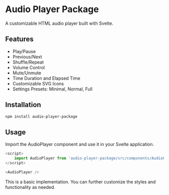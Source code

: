 # Audio Player Package

A customizable HTML audio player built with Svelte.

## Features

- Play/Pause
- Previous/Next
- Shuffle/Repeat
- Volume Control
- Mute/Unmute
- Time Duration and Elapsed Time
- Customizable SVG Icons
- Settings Presets: Minimal, Normal, Full

## Installation

```bash
npm install audio-player-package
```

## Usage

Import the AudioPlayer component and use it in your Svelte application.

```js
<script>
    import AudioPlayer from 'audio-player-package/src/components/AudioPlayer.svelte';
</script>

<AudioPlayer />
```

This is a basic implementation. You can further customize the styles and functionality as needed.
